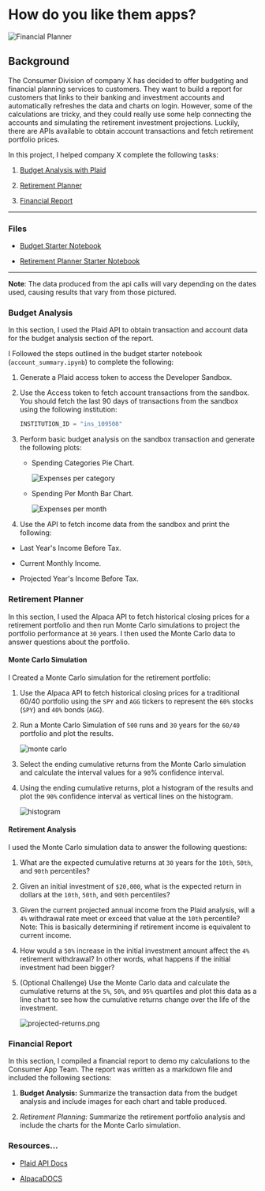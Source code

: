 # How do you like them apps?

![Financial Planner](Images/financial-planner.png)

## Background

The Consumer Division of company X has decided to offer budgeting and financial planning services to customers. They want to build a report for customers that links to their banking and investment accounts and automatically refreshes the data and charts on login. However, some of the calculations are tricky, and they could really use some help connecting the accounts and simulating the retirement investment projections. Luckily, there are APIs available to obtain account transactions and fetch retirement portfolio prices.

In this project, I helped company X complete the following tasks:

1. [Budget Analysis with Plaid](#Budget-Analysis)

2. [Retirement Planner](#Retirement-Planner)

3. [Financial Report](#Financial-Report)

---

### Files

* [Budget Starter Notebook](Starter_Code/account_summary.ipynb)

* [Retirement Planner Starter Notebook](Starter_Code/portfolio_planner.ipynb)

---



__Note__: The data produced from the api calls will vary depending on the dates used, causing results that vary from those pictured.

### Budget Analysis

In this section, I used the Plaid API to obtain transaction and account data for the budget analysis section of the report.

I Followed the steps outlined in the budget starter notebook (`account_summary.ipynb`) to complete the following:

1. Generate a Plaid access token to access the Developer Sandbox.

2. Use the Access token to fetch account transactions from the sandbox. You should fetch the last 90 days of transactions from the sandbox using the following institution:

    ```python
    INSTITUTION_ID = "ins_109508"
    ```

3. Perform basic budget analysis on the sandbox transaction and generate the following plots:

    * Spending Categories Pie Chart.

      ![Expenses per category](Images/spending-pie.png)

    * Spending Per Month Bar Chart.

      ![Expenses per month](Images/spending-month.png)

4. Use the API to fetch income data from the sandbox and print the following:

* Last Year's Income Before Tax.

* Current Monthly Income.

* Projected Year's Income Before Tax.

### Retirement Planner

In this section, I used the Alpaca API to fetch historical closing prices for a retirement portfolio and then run Monte Carlo simulations to project the portfolio performance at `30` years. I then used the Monte Carlo data to answer questions about the portfolio.


#### Monte Carlo Simulation

I Created a Monte Carlo simulation for the retirement portfolio:

1. Use the Alpaca API to fetch historical closing prices for a traditional 60/40 portfolio using the `SPY` and `AGG` tickers to represent the `60%` stocks (`SPY`) and `40%` bonds (`AGG`).

2. Run a Monte Carlo Simulation of `500` runs and `30` years for the `60/40` portfolio and plot the results.

    ![monte carlo](Images/monte-carlo.png)

3. Select the ending cumulative returns from the Monte Carlo simulation and calculate the interval values for a `90`% confidence interval.

4. Using the ending cumulative returns, plot a histogram of the results and plot the `90%` confidence interval as vertical lines on the histogram.

    ![histogram](Images/histogram.png)

#### Retirement Analysis

I used the Monte Carlo simulation data to answer the following questions:

1. What are the expected cumulative returns at `30` years for the `10th`, `50th`, and `90th` percentiles?

2. Given an initial investment of `$20,000`, what is the expected return in dollars at the `10th`, `50th`, and `90th` percentiles?

3. Given the current projected annual income from the Plaid analysis, will a `4%` withdrawal rate meet or exceed that value at the `10th` percentile? Note: This is basically determining if retirement income is equivalent to current income.

4. How would a `50%` increase in the initial investment amount affect the `4%` retirement withdrawal? In other words, what happens if the initial investment had been bigger?

5. (Optional Challenge) Use the Monte Carlo data and calculate the cumulative returns at the `5%`, `50%`, and `95%` quartiles and plot this data as a line chart to see how the cumulative returns change over the life of the investment.

    ![projected-returns.png](Images/projected-returns.png)

### Financial Report

In this section, I compiled a financial report to demo my calculations to the Consumer App Team. The report was written as a markdown file and included the following sections:

1. **Budget Analysis:** Summarize the transaction data from the budget analysis and include images for each chart and table produced.

2. *Retirement Planning:* Summarize the retirement portfolio analysis and include the charts for the Monte Carlo simulation.



### Resources...

* [Plaid API Docs](https://plaid.com/docs/)

* [AlpacaDOCS](https://alpaca.markets/docs/)
